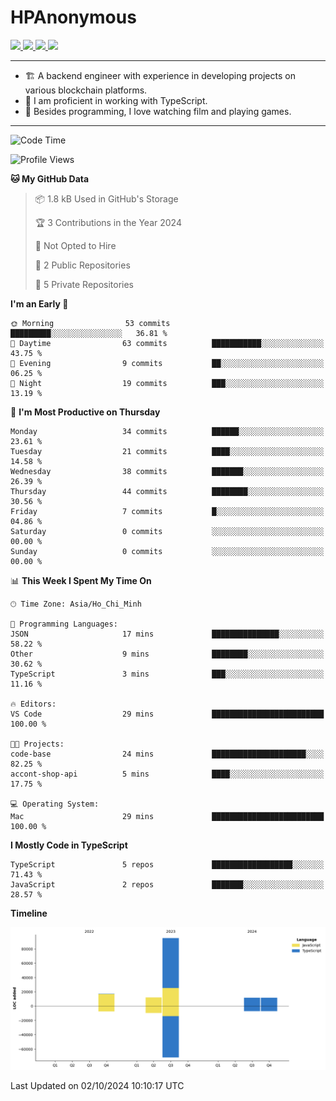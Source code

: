 # HPAnonymous
<p>
  <a href="https://twitter.com/HoratioPham98">
    <img src="https://img.shields.io/badge/-Twitter-1ca0f1?style=flat-square&labelColor=1ca0f1&logo=twitter&logoColor=white&link=https://twitter.com/HoratioPham98">
   <a/>
  <a href="https://stackoverflow.com/users/20403779/illuminati">
    <img src="https://img.shields.io/badge/-StackOverflow-f48024?style=flat-square&labelColor=f48024&logo=stackoverflow&logoColor=white&link=https://stackoverflow.com/users/20403779/illuminati">
   <a/>
  <a href="https://www.linkedin.com/in/hieuphamuit/">
    <img src="https://img.shields.io/badge/-LinkedIn-blue?style=flat-square&logo=Linkedin&logoColor=white&link=https://www.linkedin.com/in/hieuphamuit/">
  <a/>
   <a href="mailto:phamngochieuuit@gmail.com">
    <img src="https://img.shields.io/badge/-Email-c14438?style=flat-square&logo=Gmail&logoColor=white&link=mailto:phamngochieuuit@gmail.com">
   <a/>
</p>

---

- 🏗️ A backend engineer with experience in developing projects on various blockchain platforms.
- 🌊 I am proficient in working with TypeScript.
- 🍣 Besides programming, I love watching film and playing games.
<!-- - ⚡ I mostly write JavaScript for dev and C++ for competitive programming (not active now). -->

---

<!--START_SECTION:waka-->
![Code Time](http://img.shields.io/badge/Code%20Time-153%20hrs%2033%20mins-blue)

![Profile Views](http://img.shields.io/badge/Profile%20Views-2-blue)

**🐱 My GitHub Data** 

> 📦 1.8 kB Used in GitHub's Storage 
 > 
> 🏆 3 Contributions in the Year 2024
 > 
> 🚫 Not Opted to Hire
 > 
> 📜 2 Public Repositories 
 > 
> 🔑 5 Private Repositories 
 > 
**I'm an Early 🐤** 

```text
🌞 Morning                53 commits          █████████░░░░░░░░░░░░░░░░   36.81 % 
🌆 Daytime                63 commits          ███████████░░░░░░░░░░░░░░   43.75 % 
🌃 Evening                9 commits           ██░░░░░░░░░░░░░░░░░░░░░░░   06.25 % 
🌙 Night                  19 commits          ███░░░░░░░░░░░░░░░░░░░░░░   13.19 % 
```
📅 **I'm Most Productive on Thursday** 

```text
Monday                   34 commits          ██████░░░░░░░░░░░░░░░░░░░   23.61 % 
Tuesday                  21 commits          ████░░░░░░░░░░░░░░░░░░░░░   14.58 % 
Wednesday                38 commits          ███████░░░░░░░░░░░░░░░░░░   26.39 % 
Thursday                 44 commits          ████████░░░░░░░░░░░░░░░░░   30.56 % 
Friday                   7 commits           █░░░░░░░░░░░░░░░░░░░░░░░░   04.86 % 
Saturday                 0 commits           ░░░░░░░░░░░░░░░░░░░░░░░░░   00.00 % 
Sunday                   0 commits           ░░░░░░░░░░░░░░░░░░░░░░░░░   00.00 % 
```


📊 **This Week I Spent My Time On** 

```text
🕑︎ Time Zone: Asia/Ho_Chi_Minh

💬 Programming Languages: 
JSON                     17 mins             ███████████████░░░░░░░░░░   58.22 % 
Other                    9 mins              ████████░░░░░░░░░░░░░░░░░   30.62 % 
TypeScript               3 mins              ███░░░░░░░░░░░░░░░░░░░░░░   11.16 % 

🔥 Editors: 
VS Code                  29 mins             █████████████████████████   100.00 % 

🐱‍💻 Projects: 
code-base                24 mins             █████████████████████░░░░   82.25 % 
accont-shop-api          5 mins              ████░░░░░░░░░░░░░░░░░░░░░   17.75 % 

💻 Operating System: 
Mac                      29 mins             █████████████████████████   100.00 % 
```

**I Mostly Code in TypeScript** 

```text
TypeScript               5 repos             ██████████████████░░░░░░░   71.43 % 
JavaScript               2 repos             ███████░░░░░░░░░░░░░░░░░░   28.57 % 
```



**Timeline**

![Lines of Code chart](https://raw.githubusercontent.com/HPAnonymous/HPAnonymous/main/assets/bar_graph.png)


 Last Updated on 02/10/2024 10:10:17 UTC
<!--END_SECTION:waka-->
